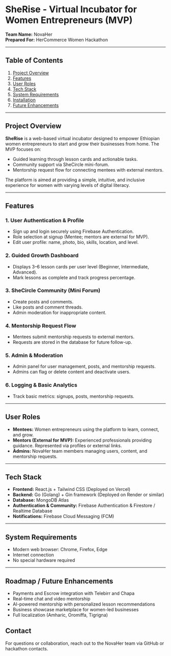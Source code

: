 # SheRise - Virtual Incubator for Women Entrepreneurs (MVP)

**Team Name:** NovaHer  
**Prepared For:** HerCommerce Women Hackathon  

---

## Table of Contents
1. [Project Overview](#project-overview)  
2. [Features](#features)  
3. [User Roles](#user-roles)  
4. [Tech Stack](#tech-stack)  
5. [System Requirements](#system-requirements)  
6. [Installation](#installation)  
7. [Future Enhancements](#future-enhancements)  

---

## Project Overview
**SheRise** is a web-based virtual incubator designed to empower Ethiopian women entrepreneurs to start and grow their businesses from home. The MVP focuses on:

- Guided learning through lesson cards and actionable tasks.
- Community support via SheCircle mini-forum.
- Mentorship request flow for connecting mentees with external mentors.

The platform is aimed at providing a simple, intuitive, and inclusive experience for women with varying levels of digital literacy.

---

## Features

### 1. User Authentication & Profile
- Sign up and login securely using Firebase Authentication.
- Role selection at signup (Mentee; mentors are external for MVP).
- Edit user profile: name, photo, bio, skills, location, and level.

### 2. Guided Growth Dashboard
- Displays 3–6 lesson cards per user level (Beginner, Intermediate, Advanced).
- Mark lessons as complete and track progress percentage.

### 3. SheCircle Community (Mini Forum)
- Create posts and comments.
- Like posts and comment threads.
- Admin moderation for inappropriate content.

### 4. Mentorship Request Flow
- Mentees submit mentorship requests to external mentors.
- Requests are stored in the database for future follow-up.

### 5. Admin & Moderation
- Admin panel for user management, posts, and mentorship requests.
- Admins can flag or delete content and deactivate users.

### 6. Logging & Basic Analytics
- Track basic metrics: signups, posts, mentorship requests.

---

## User Roles

- **Mentees:** Women entrepreneurs using the platform to learn, connect, and grow.  
- **Mentors (External for MVP):** Experienced professionals providing guidance. Represented via profiles or external links.  
- **Admins:** NovaHer team members managing users, content, and mentorship requests.

---

## Tech Stack

- **Frontend:** React.js + Tailwind CSS (Deployed on Vercel)  
- **Backend:** Go (Golang) + Gin framework (Deployed on Render or similar)  
- **Database:** MongoDB Atlas  
- **Authentication & Community:** Firebase Authentication & Firestore / Realtime Database  
- **Notifications:** Firebase Cloud Messaging (FCM)  

---

## System Requirements

- Modern web browser: Chrome, Firefox, Edge  
- Internet connection  
- No special hardware required  

---

## Roadmap / Future Enhancements
- Payments and Escrow integration with Telebirr and Chapa  
- Real-time chat and video mentorship  
- AI-powered mentorship with personalized lesson recommendations  
- Business showcase marketplace for women-led businesses  
- Full localization (Amharic, Oromiffa, Tigrigna)  

## Contact
For questions or collaboration, reach out to the NovaHer team via GitHub or hackathon contacts.

